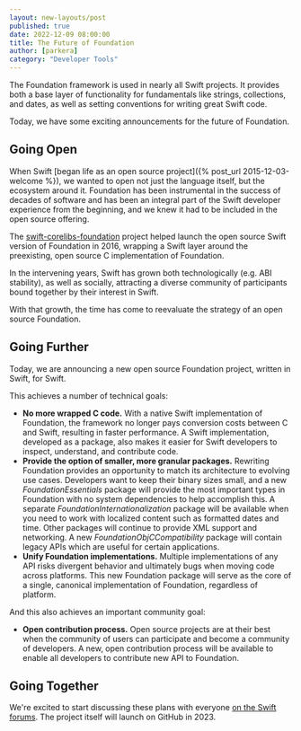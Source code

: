 ```yaml
---
layout: new-layouts/post
published: true
date: 2022-12-09 08:00:00
title: The Future of Foundation
author: [parkera]
category: "Developer Tools"
---
```


The Foundation framework is used in nearly all Swift projects. It provides both a base layer of functionality for fundamentals like strings, collections, and dates, as well as setting conventions for writing great Swift code.

Today, we have some exciting announcements for the future of Foundation.

## Going Open
When Swift [began life as an open source project]({% post_url 2015-12-03-welcome %}), we wanted to open not just the language itself, but the ecosystem around it. Foundation has been instrumental in the success of decades of software and has been an integral part of the Swift developer experience from the beginning, and we knew it had to be included in the open source offering.

The [swift-corelibs-foundation](https://github.com/swiftlang/swift-corelibs-foundation) project helped launch the open source Swift version of Foundation in 2016, wrapping a Swift layer around the preexisting, open source C implementation of Foundation.

In the intervening years, Swift has grown both technologically (e.g. ABI stability), as well as socially, attracting a diverse community of participants bound together by their interest in Swift.

With that growth, the time has come to reevaluate the strategy of an open source Foundation.

## Going Further
Today, we are announcing a new open source Foundation project, written in Swift, for Swift.

This achieves a number of technical goals:
* **No more wrapped C code.** With a native Swift implementation of Foundation, the framework no longer pays conversion costs between C and Swift, resulting in faster performance. A Swift implementation, developed as a package, also makes it easier for Swift developers to inspect, understand, and contribute code.
* **Provide the option of smaller, more granular packages.** Rewriting Foundation provides an opportunity to match its architecture to evolving use cases. Developers want to keep their binary sizes small, and a new _FoundationEssentials_ package will provide the most important types in Foundation with no system dependencies to help accomplish this. A separate _FoundationInternationalization_ package will be available when you need to work with localized content such as formatted dates and time. Other packages will continue to provide XML support and networking. A new _FoundationObjCCompatibility_ package will contain legacy APIs which are useful for certain applications.
* **Unify Foundation implementations.** Multiple implementations of any API risks divergent behavior and ultimately bugs when moving code across platforms. This new Foundation package will serve as the core of a single, canonical implementation of Foundation, regardless of platform.

And this also achieves an important community goal:
* **Open contribution process.** Open source projects are at their best when the community of users can participate and become a community of developers. A new, open contribution process will be available to enable all developers to contribute new API to Foundation.

## Going Together
We're excited to start discussing these plans with everyone [on the Swift forums](https://forums.swift.org/t/what-s-next-for-foundation/61939). The project itself will launch on GitHub in 2023.
